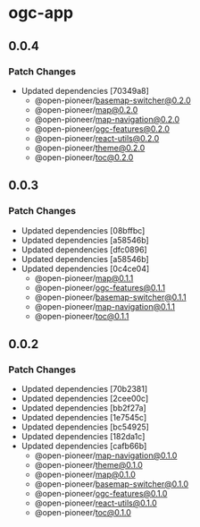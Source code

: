 # ogc-app

## 0.0.4

### Patch Changes

- Updated dependencies [70349a8]
  - @open-pioneer/basemap-switcher@0.2.0
  - @open-pioneer/map@0.2.0
  - @open-pioneer/map-navigation@0.2.0
  - @open-pioneer/ogc-features@0.2.0
  - @open-pioneer/react-utils@0.2.0
  - @open-pioneer/theme@0.2.0
  - @open-pioneer/toc@0.2.0

## 0.0.3

### Patch Changes

- Updated dependencies [08bffbc]
- Updated dependencies [a58546b]
- Updated dependencies [dfc0896]
- Updated dependencies [a58546b]
- Updated dependencies [0c4ce04]
  - @open-pioneer/map@0.1.1
  - @open-pioneer/ogc-features@0.1.1
  - @open-pioneer/basemap-switcher@0.1.1
  - @open-pioneer/map-navigation@0.1.1
  - @open-pioneer/toc@0.1.1

## 0.0.2

### Patch Changes

- Updated dependencies [70b2381]
- Updated dependencies [2cee00c]
- Updated dependencies [bb2f27a]
- Updated dependencies [1e7545c]
- Updated dependencies [bc54925]
- Updated dependencies [182da1c]
- Updated dependencies [cafb66b]
  - @open-pioneer/map-navigation@0.1.0
  - @open-pioneer/theme@0.1.0
  - @open-pioneer/map@0.1.0
  - @open-pioneer/basemap-switcher@0.1.0
  - @open-pioneer/ogc-features@0.1.0
  - @open-pioneer/react-utils@0.1.0
  - @open-pioneer/toc@0.1.0
